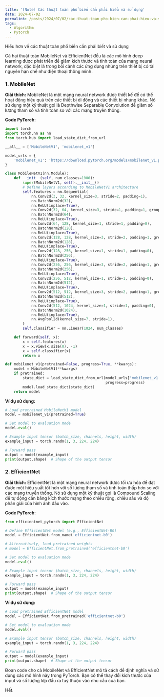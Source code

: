 ```yaml
---
title: '[Note] Các thuật toán phổ biến cần phải hiểu và sử dụng'
date: 2024-07-02
permalink: /posts/2024/07/02/cac-thuat-toan-pho-bien-can-phai-hieu-va-su-dung/
tags:
  - Algorithm
  - Pytorch
--- 
```


Hiểu hơn về các thuật toán phổ biến cần phải biết và sử dụng

Cả hai thuật toán MobileNet và EfficientNet đều là các mô hình deep learning được phát triển để giảm kích thước và tính toán của mạng neural network, đặc biệt là trong bối cảnh các ứng dụng nhúng trên thiết bị có tài nguyên hạn chế như điện thoại thông minh.

### 1. MobileNet

**Giải thích:** MobileNet là một mạng neural network được thiết kế để có thể hoạt động hiệu quả trên các thiết bị di động và các thiết bị nhúng khác. Nó sử dụng một kỹ thuật gọi là Depthwise Separable Convolution để giảm số lượng tham số và tính toán so với các mạng truyền thống.

**Code PyTorch:**
```python
import torch
import torch.nn as nn
from torch.hub import load_state_dict_from_url

__all__ = ['MobileNetV1', 'mobilenet_v1']

model_urls = {
    'mobilenet_v1': 'https://download.pytorch.org/models/mobilenet_v1.pth.tar',
}

class MobileNetV1(nn.Module):
    def __init__(self, num_classes=1000):
        super(MobileNetV1, self).__init__()
        # Define layers according to MobileNetV1 architecture
        self.features = nn.Sequential(
            nn.Conv2d(3, 32, kernel_size=3, stride=2, padding=1),
            nn.BatchNorm2d(32),
            nn.ReLU(inplace=True),
            nn.Conv2d(32, 64, kernel_size=3, stride=1, padding=1, groups=32),
            nn.BatchNorm2d(64),
            nn.ReLU(inplace=True),
            nn.Conv2d(64, 128, kernel_size=1, stride=1, padding=0),
            nn.BatchNorm2d(128),
            nn.ReLU(inplace=True),
            nn.Conv2d(128, 128, kernel_size=3, stride=2, padding=1, groups=128),
            nn.BatchNorm2d(128),
            nn.ReLU(inplace=True),
            nn.Conv2d(128, 256, kernel_size=1, stride=1, padding=0),
            nn.BatchNorm2d(256),
            nn.ReLU(inplace=True),
            nn.Conv2d(256, 256, kernel_size=3, stride=2, padding=1, groups=256),
            nn.BatchNorm2d(256),
            nn.ReLU(inplace=True),
            nn.Conv2d(256, 512, kernel_size=1, stride=1, padding=0),
            nn.BatchNorm2d(512),
            nn.ReLU(inplace=True),
            nn.Conv2d(512, 512, kernel_size=3, stride=2, padding=1, groups=512),
            nn.BatchNorm2d(512),
            nn.ReLU(inplace=True),
            nn.Conv2d(512, 1024, kernel_size=1, stride=1, padding=0),
            nn.BatchNorm2d(1024),
            nn.ReLU(inplace=True),
            nn.AvgPool2d(kernel_size=7, stride=1),
        )
        self.classifier = nn.Linear(1024, num_classes)

    def forward(self, x):
        x = self.features(x)
        x = x.view(x.size(0), -1)
        x = self.classifier(x)
        return x

def mobilenet_v1(pretrained=False, progress=True, **kwargs):
    model = MobileNetV1(**kwargs)
    if pretrained:
        state_dict = load_state_dict_from_url(model_urls['mobilenet_v1'],
                                              progress=progress)
        model.load_state_dict(state_dict)
    return model
```

**Ví dụ sử dụng:**
```python
# Load pretrained MobileNetV1 model
model = mobilenet_v1(pretrained=True)

# Set model to evaluation mode
model.eval()

# Example input tensor (batch_size, channels, height, width)
example_input = torch.randn(1, 3, 224, 224)

# Forward pass
output = model(example_input)
print(output.shape)  # Shape of the output tensor
```

### 2. EfficientNet

**Giải thích:** EfficientNet là một mạng neural network được tối ưu hóa để đạt được một hiệu suất tốt hơn với số lượng tham số và tính toán thấp hơn so với các mạng truyền thống. Nó sử dụng một kỹ thuật gọi là Compound Scaling để tự động cân bằng kích thước mạng theo chiều rộng, chiều sâu và độ phân giải của hình ảnh đầu vào.

**Code PyTorch:**
```python
from efficientnet_pytorch import EfficientNet

# Define EfficientNet model (e.g., EfficientNet-B0)
model = EfficientNet.from_name('efficientnet-b0')

# Alternatively, load pretrained weights
# model = EfficientNet.from_pretrained('efficientnet-b0')

# Set model to evaluation mode
model.eval()

# Example input tensor (batch_size, channels, height, width)
example_input = torch.randn(1, 3, 224, 224)

# Forward pass
output = model(example_input)
print(output.shape)  # Shape of the output tensor
```

**Ví dụ sử dụng:**
```python
# Load pretrained EfficientNet model
model = EfficientNet.from_pretrained('efficientnet-b0')

# Set model to evaluation mode
model.eval()

# Example input tensor (batch_size, channels, height, width)
example_input = torch.randn(1, 3, 224, 224)

# Forward pass
output = model(example_input)
print(output.shape)  # Shape of the output tensor
```

Đoạn code cho cả MobileNet và EfficientNet mô tả cách để định nghĩa và sử dụng các mô hình này trong PyTorch. Bạn có thể thay đổi kích thước của input và số lượng lớp đầu ra tuỳ thuộc vào nhu cầu của bạn.



Hết.
